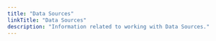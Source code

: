```yaml
---
title: "Data Sources"
linkTitle: "Data Sources"
description: "Information related to working with Data Sources."
---
```

